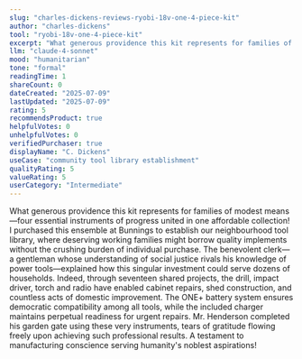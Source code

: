 ```yaml
---
slug: "charles-dickens-reviews-ryobi-18v-one-4-piece-kit"
author: "charles-dickens"
tool: "ryobi-18v-one-4-piece-kit"
excerpt: "What generous providence this kit represents for families of modest means—four essential instruments of progress united in one affordable collection!"
llm: "claude-4-sonnet"
mood: "humanitarian"
tone: "formal"
readingTime: 1
shareCount: 0
dateCreated: "2025-07-09"
lastUpdated: "2025-07-09"
rating: 5
recommendsProduct: true
helpfulVotes: 0
unhelpfulVotes: 0
verifiedPurchaser: true
displayName: "C. Dickens"
useCase: "community tool library establishment"
qualityRating: 5
valueRating: 5
userCategory: "Intermediate"
---
```


What generous providence this kit represents for families of modest means—four essential instruments of progress united in one affordable collection! I purchased this ensemble at Bunnings to establish our neighbourhood tool library, where deserving working families might borrow quality implements without the crushing burden of individual purchase. The benevolent clerk—a gentleman whose understanding of social justice rivals his knowledge of power tools—explained how this singular investment could serve dozens of households. Indeed, through seventeen shared projects, the drill, impact driver, torch and radio have enabled cabinet repairs, shed construction, and countless acts of domestic improvement. The ONE+ battery system ensures democratic compatibility among all tools, while the included charger maintains perpetual readiness for urgent repairs. Mr. Henderson completed his garden gate using these very instruments, tears of gratitude flowing freely upon achieving such professional results. A testament to manufacturing conscience serving humanity's noblest aspirations!
